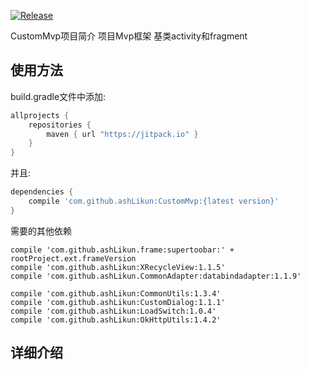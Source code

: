 [![Release](https://jitpack.io/v/ashLikun/CustomMvp.svg)](https://jitpack.io/#ashLikun/CustomMvp)

CustomMvp项目简介
    项目Mvp框架
    基类activity和fragment
## 使用方法

build.gradle文件中添加:
```gradle
allprojects {
    repositories {
        maven { url "https://jitpack.io" }
    }
}
```
并且:

```gradle
dependencies {
    compile 'com.github.ashLikun:CustomMvp:{latest version}'
}
```
需要的其他依赖

    compile 'com.github.ashLikun.frame:supertoobar:' + rootProject.ext.frameVersion
    compile 'com.github.ashLikun:XRecycleView:1.1.5'
    compile 'com.github.ashLikun.CommonAdapter:databindadapter:1.1.9'

    compile 'com.github.ashLikun:CommonUtils:1.3.4'
    compile 'com.github.ashLikun:CustomDialog:1.1.1'
    compile 'com.github.ashLikun:LoadSwitch:1.0.4'
    compile 'com.github.ashLikun:OkHttpUtils:1.4.2'

## 详细介绍
